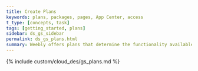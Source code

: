 ```yaml
---
title: Create Plans
keywords: plans, packages, pages, App Center, access
t_type: [concepts, task]
tags: [getting_started, plans]
sidebar: ds_gs_sidebar
permalink: ds_gs_plans.html
summary: Weebly offers plans that determine the functionality available to a site. You create your own plans and plan pricing and then associate them with Weebly plans. Clients see only your plans.
---
```

{% include custom/cloud_des/gs_plans.md %}
